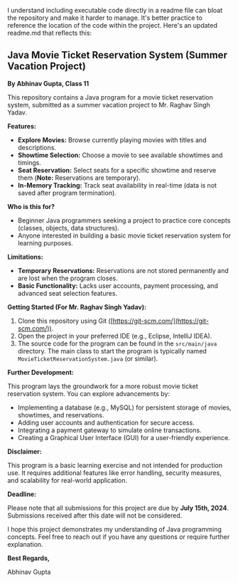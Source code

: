 I understand including executable code directly in a readme file can bloat the repository and make it harder to manage. It's better practice to reference the location of the code within the project. Here's an updated readme.md that reflects this:

## Java Movie Ticket Reservation System (Summer Vacation Project)

**By Abhinav Gupta, Class 11**

This repository contains a Java program for a movie ticket reservation system, submitted as a summer vacation project to Mr. Raghav Singh Yadav. 

**Features:**

* **Explore Movies:** Browse currently playing movies with titles and descriptions.
* **Showtime Selection:** Choose a movie to see available showtimes and timings.
* **Seat Reservation:** Select seats for a specific showtime and reserve them (**Note:** Reservations are temporary). 
* **In-Memory Tracking:** Track seat availability in real-time (data is not saved after program termination).

**Who is this for?**

* Beginner Java programmers seeking a project to practice core concepts (classes, objects, data structures).
* Anyone interested in building a basic movie ticket reservation system for learning purposes.

**Limitations:**

* **Temporary Reservations:**  Reservations are not stored permanently and are lost when the program closes.
* **Basic Functionality:**  Lacks user accounts, payment processing, and advanced seat selection features.

**Getting Started (For Mr. Raghav Singh Yadav):**

1. Clone this repository using Git ([https://git-scm.com/](https://git-scm.com/)).
2. Open the project in your preferred IDE (e.g., Eclipse, IntelliJ IDEA).
3. The source code for the program can be found in the `src/main/java` directory. The main class to start the program is typically named `MovieTicketReservationSystem.java` (or similar).

**Further Development:**

This program lays the groundwork for a more robust movie ticket reservation system. You can explore advancements by:

* Implementing a database (e.g., MySQL) for persistent storage of movies, showtimes, and reservations.
* Adding user accounts and authentication for secure access.
* Integrating a payment gateway to simulate online transactions.
* Creating a Graphical User Interface (GUI) for a user-friendly experience.

**Disclaimer:**

This program is a basic learning exercise and not intended for production use. It requires additional features like error handling, security measures, and scalability for real-world application.

**Deadline:**

Please note that all submissions for this project are due by **July 15th, 2024**. Submissions received after this date will not be considered.

I hope this project demonstrates my understanding of Java programming concepts. Feel free to reach out if you have any questions or require further explanation.

**Best Regards,**

Abhinav Gupta
